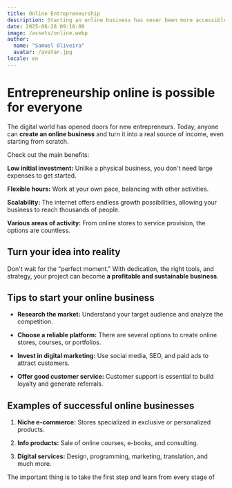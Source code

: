 ```yaml
---
title: Online Entrepreneurship
description: Starting an online business has never been more accessible. With the right tools, you can turn your idea into a real and profitable project.
date: 2025-06-28 09:10:00
image: /assets/online.webp
author:
  name: "Samuel Oliveira"
  avatar: /avatar.jpg
locale: en
---
```


# Entrepreneurship online is possible for everyone

The digital world has opened doors for new entrepreneurs. Today, anyone can **create an online business** and turn it into a real source of income, even starting from scratch.

Check out the main benefits:

**Low initial investment:** Unlike a physical business, you don't need large expenses to get started.

**Flexible hours:** Work at your own pace, balancing with other activities.

**Scalability:** The internet offers endless growth possibilities, allowing your business to reach thousands of people.

**Various areas of activity:** From online stores to service provision, the options are countless.

## Turn your idea into reality

Don't wait for the "perfect moment." With dedication, the right tools, and strategy, your project can become **a profitable and sustainable business**.

## Tips to start your online business

- **Research the market:** Understand your target audience and analyze the competition.

- **Choose a reliable platform:** There are several options to create online stores, courses, or portfolios.

- **Invest in digital marketing:** Use social media, SEO, and paid ads to attract customers.

- **Offer good customer service:** Customer support is essential to build loyalty and generate referrals.

## Examples of successful online businesses

1. **Niche e-commerce:** Stores specialized in exclusive or personalized products.

2. **Info products:** Sale of online courses, e-books, and consulting.

3. **Digital services:** Design, programming, marketing, translation, and much more.

The important thing is to take the first step and learn from every stage of

